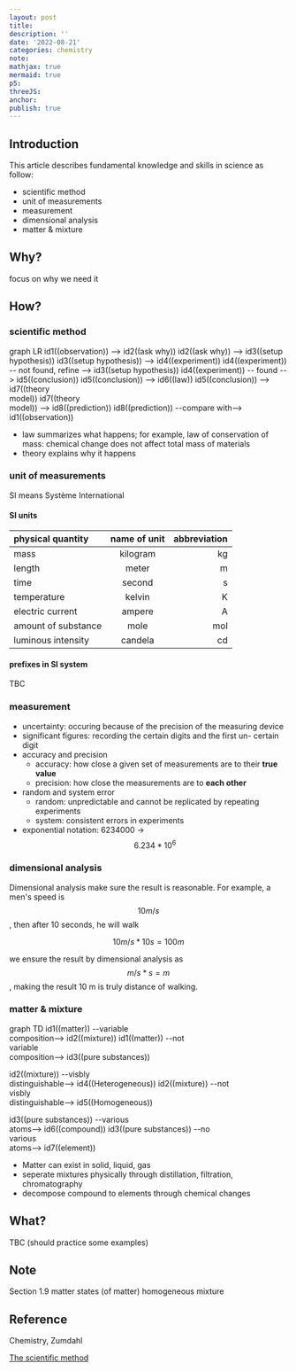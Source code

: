 ```yaml
---
layout: post
title:
description: ''
date: '2022-08-21'
categories: chemistry
note:
mathjax: true
mermaid: true
p5:
threeJS:
anchor:
publish: true
---
```


## Introduction

This article describes fundamental knowledge and skills in science as follow:

* scientific method
* unit of measurements
* measurement
* dimensional analysis
* matter & mixture

## Why?

focus on why we need it

## How?

### scientific method

<div class="mermaid">
graph LR
  id1((observation)) --> id2((ask why))
  id2((ask why)) --> id3((setup hypothesis))
  id3((setup hypothesis)) --> id4((experiment))
  id4((experiment)) -- not found, refine --> id3((setup hypothesis))
  id4((experiment)) -- found --> id5((conclusion))
  id5((conclusion)) --> id6((law))
  id5((conclusion)) --> id7((theory<br>model))
  id7((theory<br>model)) --> id8((prediction))
  id8((prediction)) --compare with--> id1((observation))
</div>

* law summarizes what happens; for example, law of conservation of mass: chemical change does not affect total mass of materials
* theory explains why it happens

### unit of measurements

SI means Système International

#### SI units

| physical quantity | name of unit | abbreviation |
| :--- | :----: | ---: |
| mass | kilogram | kg |
| length | meter | m |
| time | second | s |
| temperature | kelvin | K |
| electric current | ampere | A |
| amount of substance | mole | mol |
| luminous intensity | candela | cd |

#### prefixes in SI system

TBC

### measurement

* uncertainty: occuring because of the precision of the measuring device
* significant figures: recording the certain digits and the first un- certain digit
* accuracy and precision
  * accuracy: how close a given set of measurements are to their **true value**
  * precision: how close the measurements are to **each other**
* random and system error
  * random: unpredictable and cannot be replicated by repeating experiments
  * system: consistent errors in experiments
* exponential notation: 6234000 -> $$6.234 * 10^6$$

### dimensional analysis

Dimensional analysis make sure the result is reasonable. For example, a men's speed is $$10 m/s$$, then after 10 seconds, he will walk

$$10 m/s * 10s = 100m$$

we ensure the result by dimensional analysis as $$m/s * s = m$$, making the result 10 m is truly distance of walking.

### matter & mixture

<div class="mermaid">
graph TD
  id1((matter)) --variable<br>composition--> id2((mixture))
  id1((matter)) --not<br>variable<br>composition--> id3((pure substances))

  id2((mixture)) --visbly<br>distinguishable--> id4((Heterogeneous))
  id2((mixture)) --not<br>visbly<br>distinguishable--> id5((Homogeneous))

  id3((pure substances)) --various<br>atoms--> id6((compound))
  id3((pure substances)) --no<br>various<br>atoms--> id7((element))
</div>

* Matter can exist in solid, liquid, gas
* seperate mixtures physically through distillation, filtration, chromatography
* decompose compound to elements through chemical changes

## What?

TBC (should practice some examples)

## Note

Section 1.9
matter
states (of matter) homogeneous mixture

## Reference

Chemistry, Zumdahl

[The scientific method](https://www.youtube.com/watch?v=N6IAzlugWw0)
